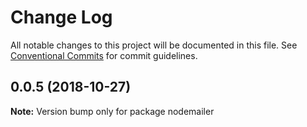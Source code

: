 # Change Log

All notable changes to this project will be documented in this file.
See [Conventional Commits](https://conventionalcommits.org) for commit guidelines.

## 0.0.5 (2018-10-27)

**Note:** Version bump only for package nodemailer
